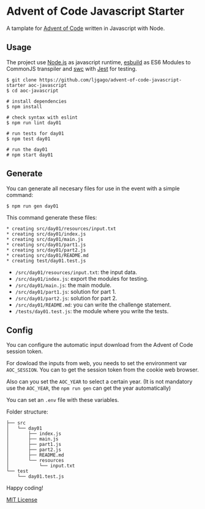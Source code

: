 # Advent of Code Javascript Starter

A tamplate for [Advent of Code](https://adventofcode.com) written in Javascript with Node.

## Usage

The project use [Node.js](https://nodejs.org) as javascript runtime, [esbuild](https://esbuild.github.io)
as ES6 Modules to CommonJS transpiler and [swc](https://swc.rs) with [Jest](https://jestjs.io) for testing.

    $ git clone https://github.com/ljgago/advent-of-code-javascript-starter aoc-javascript
    $ cd aoc-javascript

    # install dependencies
    $ npm install

    # check syntax with eslint
    $ npm run lint day01

    # run tests for day01
    $ npm test day01

    # run the day01
    # npm start day01

## Generate

You can generate all necesary files for use in the event with a simple
command:

    $ npm run gen day01

This command generate these files:

    * creating src/day01/resources/input.txt
    * creating src/day01/index.js
    * creating src/day01/main.js
    * creating src/day01/part1.js
    * creating src/day01/part2.js
    * creating src/day01/README.md
    * creating test/day01.test.js

- `/src/day01/resources/input.txt`: the input data.
- `/src/day01/index.js`: export the modules for testing.
- `/src/day01/main.js`: the main module.
- `/src/day01/part1.js`: solution for part 1.
- `/src/day01/part2.js`: solution for part 2.
- `/src/day01/README.md`: you can write the challenge statement.
- `/tests/day01.test.js`: the module where you write the tests.

## Config

You can configure the automatic input download from the Advent of Code
session token.

For dowload the inputs from web, you needs to set the environment var
`AOC_SESSION`. You can to get the session token from the cookie web browser.

Also can you set the `AOC_YEAR` to select a certain year.
(It is not mandatory use the `AOC_YEAR`, the `npm run gen` can get the year automatically)

You can set an `.env` file with these variables.

Folder structure:

    ├── src
    │   └── day01
    │       ├── index.js
    │       ├── main.js
    │       ├── part1.js
    │       ├── part2.js
    │       ├── README.md
    │       └── resources
    │           └── input.txt
    └── test
        └── day01.test.js

Happy coding!

[MIT License](LICENSE)
